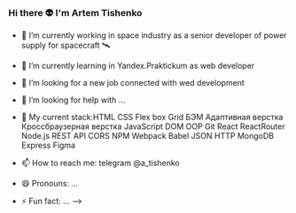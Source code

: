 ### Hi there 👽 I'm Artem Tishenko

- 🔭 I’m currently working in space industry as a senior developer of power supply for spacecraft 🛰
- 🌱 I’m currently learning in Yandex.Praktickum as web developer
- 👯 I’m looking for a new job connected with wed development
- 🤔 I’m looking for help with ...
- 💬 My current stack:HTML
CSS
Flex box
Grid
БЭМ
Адаптивная верстка
Кроссбраузерная верстка
JavaScript
DOM
OOP
Git
React
ReactRouter
Node.js
REST API
CORS
NPM
Webpack
Babel
JSON
HTTP
MongoDB
Express
Figma



- 📫 How to reach me: telegram @a_tishenko
- 😄 Pronouns: ...
- ⚡ Fun fact: ...
-->
